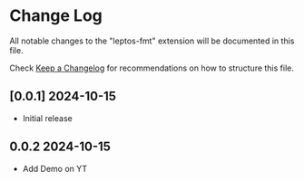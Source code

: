 # Change Log

All notable changes to the "leptos-fmt" extension will be documented in this file.

Check [Keep a Changelog](http://keepachangelog.com/) for recommendations on how to structure this file.

## [0.0.1] 2024-10-15

- Initial release

## 0.0.2 2024-10-15

- Add Demo on YT

